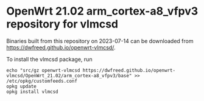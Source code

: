 OpenWrt 21.02 arm_cortex-a8_vfpv3 repository for vlmcsd
========

Binaries built from this repository on 2023-07-14 can be downloaded from <https://dwfreed.github.io/openwrt-vlmcsd/>.

To install the vlmcsd package, run

```
echo "src/gz openwrt-vlmcsd https://dwfreed.github.io/openwrt-vlmcsd/OpenWrt_21.02/arm_cortex-a8_vfpv3/base" >> /etc/opkg/customfeeds.conf
opkg update
opkg install vlmcsd
```
